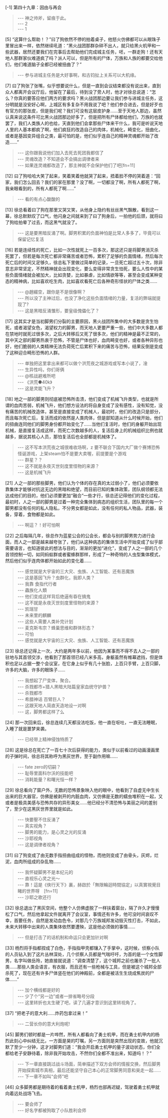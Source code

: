 
[-1] 第四十九章：因由与再会
>--- 神之帅斧，留痕于此。<br>
>--- 2<br>
>--- 1<br>

[5] “这算什么帮助！？”曰了狗依然不停的拍着桌子，他怒火仿佛都可以从眼珠子里冒出来一样，依然继续吼道：“黑火战团那群杂碎不出人，就只给黑火机甲和一些武器，居然还要我们在完事后去帮助他们完成城主任务，呸，一群走狗！还有天地人那群家伙难道疯了吗？派人可以，但是所有的尸体，万族和人族的都要交给他们，他们难道脑子全都已经被扭曲了？”
>--- 参与进城主任务是大好事啊，和古钧扯上关系可以大机缘。<br>

[7] 曰了狗张了张嘴，似乎想要说什么，但是一直到会议结束都没有说出来，直到众人都离开会议厅后，他留在了最后，待到没了旁人时，他才对徐总说道：“怎么？你真的要答应他们两方的要求吗？黑火战团那边要让我们参与进城主任务，这分明就是没安好心啊，上城区有多复杂不用我说了吧？他们参合进去，但是好歹也有官方的那张皮，但是我们呢？我们可没有这层皮护身……至于天地人那边，虽然认真来说这条件可比黑火战团那边好多了，但是把所有尸体都给他们，万族的也就罢了，我们人类族人的也给，天直到他们会拿那些尸体来干什么，我可是听说天地人里的人基本都疯了啊，他们疯狂的改造自己的肉体，机械化，畸变化，扭曲化，或者是基因变异组合之类，最可怕的是，他们似乎连自己的精神灵魂都开始了改造……”
>--- 这你跟我说他们加入去死去死团我都信了<br>
>--- 灵魂改造？不知道会不会搞出调律者来<br>
>--- 如果连灵魂都改造了，那主神就不会保护他们了吧[fn=11]<br>

[12] 曰了狗哈哈大笑了起来，笑着笑着他就哭了起来，捂着脸不停的哭着道：“回家，我们怎么回去？我们的家在那里？没了啊，一切都没了啊，所有人都死了啊，我亲眼看到的，所有人都死了啊……”
>--- 看的有点心酸酸的<br>

[13] 徐总看着曰了狗在那里又哭又笑，从他身上隐约有丝丝黑气飘散，看到这一幕，徐总默默叹了口气，他闪身之间就来到了曰了狗身后，一拍他的后颈，就将曰了狗给拍晕了过去，而这黑气就没了。
>--- 这是要黑暗反涌了啊。脚男积累的负面神怕是比常人多多了，毕竟可以保留记忆复活<br>

[16] 若是连续性的死亡，比如一次性就死上一百多次，那这还只是将脚男消灭杀死罢了，但若是每次死亡都非常痛苦或者恐怖，累积了足够的负面情绪，然后每次死亡后的时间又足够久，徐总私下里做过简单的记录，一旦死亡超过五十次，除非意志非常坚定，不然精神就会出现变化，要么变得非常贪生怕死，要么人性中的某些负面情绪就会被加大，比如贪婪，比如暴虐，比如情欲等等，甚至会变成某种变态的精神病，比如喜欢吃生肉，比如喜欢看死亡后各种奇形怪状的尸体之类……
>--- @趙綴空，跟你是不是很像啊？<br>
>--- 所以没了主神过后，也没了净化这些负面情绪的力量，复活的弊端就提现了?<br>
>--- 这是黑暗反涌雏形，要皇级傀儡化了？<br>

[17] 这其实才是当初脚男们分裂的主要原因，黑火战团所集中的大多数是贪生怕死，或者渴望女色，渴望权力的脚男，而天地人更要严重一些，他们中大多数人都在禁地时就死过很多次，之后大转移后又死了很多次，他们的精神是最不正常的，其中天之部的脚男热衷于恐怖，不管是尸体也好，血肉畸变也好，或者各种异形也好，他们脆弱的人类精神无法负荷死亡后累积下来的痛苦与恐怖，结果反倒是变成了这种迎合畸形恐怖的人群。
>--- 单独把这里拿出来都可以做个洪荒夜之城游戏或写本小说了，淦<br>
>--- 生异性吗，你们哥俩<br>
>--- @核战避难所吧<br>
>--- 《洪荒●40k》<br>
>--- 这是灵能飞升？<br>

[18] 地之一部的脚男则彻底被恐怖所击溃，他们变成了机械飞升类型，也就是所谓的血肉苦弱，机械飞升，他们想方设法的将自身变成了没有感性，没有知觉，没有痛苦的机械改造体，甚至是直接变成了机械人，最初时，他们的改造只是部分，而且每次死亡后，复活而成的依然是人类肉体，但是部知道从什么时候开始，他们的扭曲连同他们的脚男身份都开始变化了……当他们复活时，他们的身躯开始出现机械，是直接复活成这样，而死亡次数越多的人，复活后身上的机械组织比例也就越多，据说其核心人员，那怕复活后也全部都是机械体了。
>--- 这不写本洪荒夜之城很难收场啊，z
要不联合下国内大厂做个赛博恐怖怪诞游戏，上架steam怕不是要大卖喔，前提要是个游戏<br>
>--- 群星？？<br>
>--- 这不就是永夜灭世刻度里怪物的来源？<br>
>--- 这是机械飞升<br>

[21] 人之一部的那些脚男，他们认为个体的存在真的太过弱小了，他们必须要依靠集体才能够对抗这无边的黑暗和绝望，而目前已知的集体政策，团队纲领都无法达成他们的目的，他们必须要更加“融合”一些才行，徐总还记得他们的变化过程，最初时，人之一部的脚男是过着一种完全集体到病态的组织生活，团队里的每一个脚男都没有任何的私人隐私，不分男女都是如此，没有任何的私人物品，武器，装备，穿着，食物都是如此。
>--- 啊這？！好可怕啊<br>

[22] 之后每隔几年，徐总作为蓝星公会的公会长，都会与别的脚男势力进行会面，而人之一部是越来越夸张了，他们从这种病态的集体生活中开始变成了似乎部需要语言，也知道彼此的想法与目的，渐渐的更加“进化”，变成了人之一部的几个首领控制一切，如同蚂蚁群或者蜜蜂群那样，形成了一种奇特的人虫型集体模式，然后他们似乎连肉体都开始如此的变化着……
>--- 感觉就是大宇宙的三大灾、虫族、人工智能、还有恶魔族<br>
>--- 这是基因飞升？虫群化，我即人类？<br>
>--- 我靠 食指代行者<br>
>--- 蟲族化人類<br>
>--- 他们变成这样背后绝逼有昋在搞鬼<br>
>--- 这不就是永夜灭世刻度里怪物的来源？<br>
>--- 凯瑞甘<br>
>--- 未来里的麒麟<br>
>--- 这些人需要人类补完计划<br>
>--- 麦克斯韦宗？蜂巢思维和群体形态？<br>
>--- 可怕<br>
>--- 感觉就是大宇宙的三大灾、虫族、人工智能、还有恶魔族<br>

[23] 徐总还记得上一次，大约是两年多以前，他因为某事而不得不去人之一部的驻地与其首领交涉，他看到了那首领已经八米多高，身躯虽然有帷幕遮挡，但是体积也足以占据一整个会议室，在它身上似乎有几十张脸，上百只手臂，上百只脚，许多的大脑，许多的眼珠子……
>--- 我想起了尸变体，聚合。<br>
>--- 杀戮都市+猎人黑暗大陆篇皇家血统守护兽？<br>
>--- 杀戮都市<br>
>--- 希腊神话 百臂巨人？<br>
>--- 这跟天地人简直天造地设一对啊<br>
>--- 这，脚男都这样了么<br>

[24] 那一次回来后，徐总连续几天都没法吃饭，他一直在呕吐，一直无法睡眠，入睡了就是噩梦来袭。
>--- 已经带上精神侵蚀特质了<br>

[28] 这是徐总在死亡了一百七十次后获得的能力，类似于以前看过的动画漫画里的子弹时间，徐总将其称呼为黑灰世界，至于副作用嘛……
>--- fate zero的切嗣？<br>
>--- 耻辱里面科尔沃的技能吧<br>
>--- 消耗能量？和曙光恒一样？<br>

[29] 徐总看向了窗户外，无数的恐怖景象映入他的眼中，他看到了自虚无中生长出来的巨大器官，仿佛是被剥开的内脏血肉，又仿佛是无数的蠕虫堆积在一起，又或者是极具美感与恐怖共存的异形美女……他已经分不清恐怖与美丽之间的差别了，至少在这黑灰世界里就是如此。
>--- 快要壓不住反湧了<br>
>--- 真实视角？<br>
>--- 脚男的能力，是心灵之光的反涌<br>
>--- 沙耶视角<br>
>--- 这是调律者视角？<br>

[31] 曰了狗变成了由无数手指扭曲组成的怪物，而他则变成了由骨头，灰烬，烂泥，血肉所组成的杂乱物……
>--- 我怀疑脚男不是本纪元的<br>
>--- 直视乐心灵之光～<br>
>--- 靠！這是《俠行天下》裏，赫啟於「無限輪迴時間協定」以真實視覺目睹的世界呀　[fn=11]<br>
>--- 沙耶之歌还行<br>

[32] 徐总退出了黑灰空间，他整个人仿佛虚脱了一样扶着窗台，隔了许久才慢慢松了口气，然后他拿起文件就离开了会议室，事情还有许多，他可没时间哀叹不幸，首要任务，自然是发动血色令，对那几个万族城邦发动毁灭性打击，不如此，未来大转移中出来的人类集体依然要遭殃，这是他必须做的事情……
>--- 但是打击了的话机制和命运只会更加针对啊<br>

[33] 杨烈将手指都捏成了白色，手指指甲壳都镶入了手掌中，这时候，侦察小队的人员钻入到了这片丛林深处，几个侦察人员都是气喘吁吁，为首的是一个女性脚男，名字叫做岳玲，她直接就说道：“调查清楚了，这个城邦之前也屠杀了一批人类……那些人类会语言，有衣服，而且还有一些枪械与工具，但是被这个城邦全部杀死了，现在还有许多尸体竖在他们的神殿前，全都是被活生生烧成焦炭的尸体……”
>--- 加个横线都是好的<br>
>--- 少了个“另一边”或者一排省略号分段<br>
>--- 这里转折也太生硬了吧，读了几遍才意识到这里转视角了。<br>

[37] “把老子的意大利……炸药包拿过来！”
>--- 二营长你的意大利炮呢!<br>

[45] 脚男们顿时都是一片哗然，所有人都看向了勇士机甲，而在勇士机甲内的杨烈此刻心中纠结无比，一方面是昊的叮嘱，另一方面则是突然出现的变故，他就沉默了至少一分钟，这才对脚男们道：“我会开启勇士机甲的量子波动状态，你们全都给老子安静待着，除非我开始攻击，不然你们全都不准出来，知道吗！？”
>--- 下一章直接跳过战斗场面，简单描述下双方会师的情报交换，然后脚男开始探索城市真相，最后还能坚守自己本心的正常脚男同意和昊走一起......<br>
>--- 下一章不如叫“会师”吧<br>

[46] 众多脚男都是期待着的看着勇士机甲，杨烈也部再迟疑，驾驶着勇士机甲就向着远处战场飞去。
>--- 要会师了<br>
>--- 好名字都被狗取了小队胜利会师<br>
